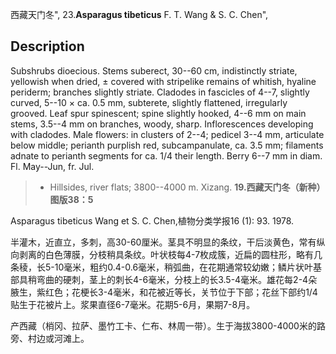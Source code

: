西藏天门冬",
23.**Asparagus tibeticus** F. T. Wang & S. C. Chen",

## Description
Subshrubs dioecious. Stems suberect, 30--60 cm, indistinctly striate, yellowish when dried, ± covered with stripelike remains of whitish, hyaline periderm; branches slightly striate. Cladodes in fascicles of 4--7, slightly curved, 5--10 × ca. 0.5 mm, subterete, slightly flattened, irregularly grooved. Leaf spur spinescent; spine slightly hooked, 4--6 mm on main stems, 3.5--4 mm on branches, woody, sharp. Inflorescences developing with cladodes. Male flowers: in clusters of 2--4; pedicel 3--4 mm, articulate below middle; perianth purplish red, subcampanulate, ca. 3.5 mm; filaments adnate to perianth segments for ca. 1/4 their length. Berry 6--7 mm in diam. Fl. May--Jun, fr. Jul.

> * Hillsides, river flats; 3800--4000 m. Xizang.
**19.西藏天门冬（新种）图版38：5**

Asparagus tibeticus Wang et S. C. Chen,植物分类学报16 (1): 93. 1978.

半灌木，近直立，多刺，高30-60厘米。茎具不明显的条纹，干后淡黄色，常有纵向剥离的白色薄膜，分枝稍具条纹。叶状枝每4-7枚成簇，近扁的圆柱形，略有几条稜，长5-10毫米，粗约0.4-0.6毫米，稍弧曲，在花期通常较幼嫩；鳞片状叶基部具稍弯曲的硬刺，茎上的刺长4-6毫米，分枝上的长3.5-4毫米。雄花每2-4朵腋生，紫红色；花梗长3-4毫米，和花被近等长，关节位于下部；花丝下部约1/4贴生于花被片上。浆果直径6-7毫米。花期5-6月，果期7-8月。

产西藏（梢冈、拉萨、墨竹工卡、仁布、林周一带）。生于海拔3800-4000米的路旁、村边或河滩上。
